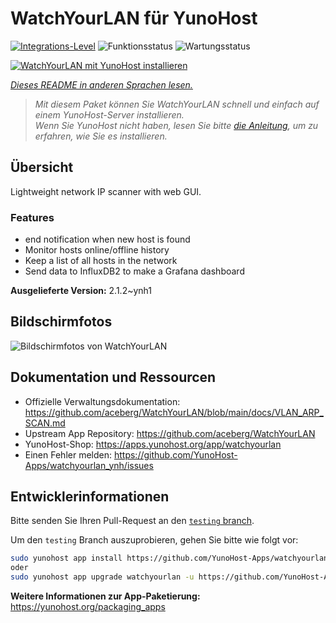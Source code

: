 <!--
N.B.: Diese README wurde automatisch von <https://github.com/YunoHost/apps/tree/master/tools/readme_generator> generiert.
Sie darf NICHT von Hand bearbeitet werden.
-->

# WatchYourLAN für YunoHost

[![Integrations-Level](https://apps.yunohost.org/badge/integration/watchyourlan)](https://ci-apps.yunohost.org/ci/apps/watchyourlan/)
![Funktionsstatus](https://apps.yunohost.org/badge/state/watchyourlan)
![Wartungsstatus](https://apps.yunohost.org/badge/maintained/watchyourlan)

[![WatchYourLAN mit YunoHost installieren](https://install-app.yunohost.org/install-with-yunohost.svg)](https://install-app.yunohost.org/?app=watchyourlan)

*[Dieses README in anderen Sprachen lesen.](./ALL_README.md)*

> *Mit diesem Paket können Sie WatchYourLAN schnell und einfach auf einem YunoHost-Server installieren.*  
> *Wenn Sie YunoHost nicht haben, lesen Sie bitte [die Anleitung](https://yunohost.org/install), um zu erfahren, wie Sie es installieren.*

## Übersicht

Lightweight network IP scanner with web GUI.

### Features

- end notification when new host is found
- Monitor hosts online/offline history
- Keep a list of all hosts in the network
- Send data to InfluxDB2 to make a Grafana dashboard


**Ausgelieferte Version:** 2.1.2~ynh1

## Bildschirmfotos

![Bildschirmfotos von WatchYourLAN](./doc/screenshots/Screenshot.png)

## Dokumentation und Ressourcen

- Offizielle Verwaltungsdokumentation: <https://github.com/aceberg/WatchYourLAN/blob/main/docs/VLAN_ARP_SCAN.md>
- Upstream App Repository: <https://github.com/aceberg/WatchYourLAN>
- YunoHost-Shop: <https://apps.yunohost.org/app/watchyourlan>
- Einen Fehler melden: <https://github.com/YunoHost-Apps/watchyourlan_ynh/issues>

## Entwicklerinformationen

Bitte senden Sie Ihren Pull-Request an den [`testing` branch](https://github.com/YunoHost-Apps/watchyourlan_ynh/tree/testing).

Um den `testing` Branch auszuprobieren, gehen Sie bitte wie folgt vor:

```bash
sudo yunohost app install https://github.com/YunoHost-Apps/watchyourlan_ynh/tree/testing --debug
oder
sudo yunohost app upgrade watchyourlan -u https://github.com/YunoHost-Apps/watchyourlan_ynh/tree/testing --debug
```

**Weitere Informationen zur App-Paketierung:** <https://yunohost.org/packaging_apps>
